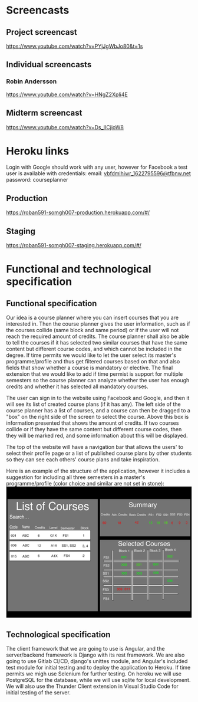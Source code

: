 # Screencasts

## Project screencast

https://www.youtube.com/watch?v=PYjJgWbJo80&t=1s

## Individual screencasts

### Robin Andersson

https://www.youtube.com/watch?v=HNgZ2XpIi4E

## Midterm screencast

https://www.youtube.com/watch?v=Ds_lICjioW8

# Heroku links

Login with Google should work with any user, however for Facebook a test user is available with credentials:
email: vbfdmlhiwr_1622795596@tfbnw.net
password: courseplanner

## Production

https://roban591-somgh007-production.herokuapp.com/#/

## Staging

https://roban591-somgh007-staging.herokuapp.com/#/

# Functional and technological specification

## Functional specification

Our idea is a course planner where you can insert courses that you are interested in. Then the course planner gives the
user information, such as if the courses collide (same block and same period) or if the user will not reach the required
amount of credits. The course planner shall also be able to tell the courses if it has selected two similar courses that
have the same content but different course codes, and which cannot be included in the degree.
If time permits we would like to let the user select its master's programme/profile and thus get filtered courses based
on that and also fields that show whether a course is mandatory or elective.
The final extension that we would like to add if time permist is support for multiple semesters so the course planner 
can analyze whether the user has enough credits and whether it has selected all mandatory courses.

The user can sign in to the website using Facebook and Google, and then it will see its list of created course plans 
(if it has any). The left side of the course planner has a list of courses, and a course can then be dragged to a "box"
on the right side of the screen to select the course. Above this box is information presented that shows the amount of
credits. If two courses collide or if they have the same content but different course codes, then they will be marked
red, and some information about this will be displayed.

The top of the website will have a navigation bar that allows the users' to select their profile page or a list
of published course plans by other students so they can see each others' course plans and take inspiration.

Here is an example of the structure of the application, however it includes a suggestion for including all three
semesters in a master's programme/profile (color choice and similar are not set in stone):
![](assets/CoursePlannerExample.png)

## Technological specification

The client framework that we are going to use is Angular, and the server/backend framework is Django with its rest framework. 
We are also going to use Gitlab CI/CD, django's unittes module, and Angular's included test module for initial testing and to
deploy the application to Heroku. If time permits we migh use Selenium for further testing. On heroku we will use PostgreSQL
for the database, while we will use sqlite for local development. We will also use the Thunder Client extension in Visual
Studio Code for initial testing of the server.
